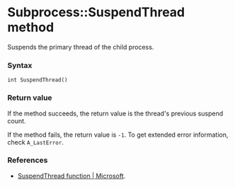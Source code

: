 # Subprocess::SuspendThread method

Suspends the primary thread of the child process.




### Syntax

```
int SuspendThread()
```




### Return value

If the method succeeds, the return value is the thread's previous suspend count.

If the method fails, the return value is `-1`. To get extended error information, check `A_LastError`.




### References

- [SuspendThread function | Microsoft](https://docs.microsoft.com/en-us/windows/desktop/api/processthreadsapi/nf-processthreadsapi-suspendthread).
